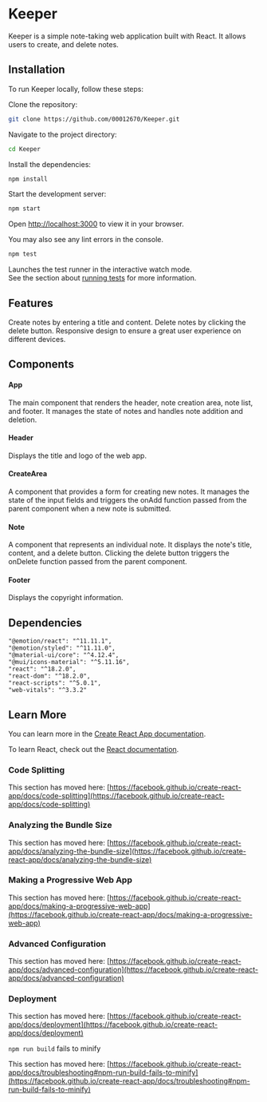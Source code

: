 # Keeper 
Keeper is a simple note-taking web application built with React. It allows users to create, and delete notes.

## Installation
To run Keeper locally, follow these steps:

Clone the repository:

```bash
git clone https://github.com/00012670/Keeper.git
```

Navigate to the project directory:

```bash
cd Keeper
```

Install the dependencies:

```bash
npm install
```
Start the development server:

```bash
npm start
```

Open [http://localhost:3000](http://localhost:3000) to view it in your browser.

You may also see any lint errors in the console.

```bash
npm test
```

Launches the test runner in the interactive watch mode.\
See the section about [running tests](https://facebook.github.io/create-react-app/docs/running-tests) for more information.


## Features
Create notes by entering a title and content.
Delete notes by clicking the delete button.
Responsive design to ensure a great user experience on different devices.

## Components
#### App
The main component that renders the header, note creation area, note list, and footer. It manages the state of notes and handles note addition and deletion.

#### Header
Displays the title and logo of the web app.

#### CreateArea
A component that provides a form for creating new notes. It manages the state of the input fields and triggers the onAdd function passed from the parent component when a new note is submitted.

#### Note
A component that represents an individual note. It displays the note's title, content, and a delete button. Clicking the delete button triggers the onDelete function passed from the parent component.

#### Footer
Displays the copyright information.

## Dependencies
  
    "@emotion/react": "^11.11.1",
    "@emotion/styled": "^11.11.0",
    "@material-ui/core": "^4.12.4",
    "@mui/icons-material": "^5.11.16",
    "react": "^18.2.0",
    "react-dom": "^18.2.0",
    "react-scripts": "^5.0.1",
    "web-vitals": "^3.3.2"


## Learn More

You can learn more in the [Create React App documentation](https://facebook.github.io/create-react-app/docs/getting-started).

To learn React, check out the [React documentation](https://reactjs.org/).

### Code Splitting

This section has moved here: [https://facebook.github.io/create-react-app/docs/code-splitting](https://facebook.github.io/create-react-app/docs/code-splitting)

### Analyzing the Bundle Size

This section has moved here: [https://facebook.github.io/create-react-app/docs/analyzing-the-bundle-size](https://facebook.github.io/create-react-app/docs/analyzing-the-bundle-size)

### Making a Progressive Web App

This section has moved here: [https://facebook.github.io/create-react-app/docs/making-a-progressive-web-app](https://facebook.github.io/create-react-app/docs/making-a-progressive-web-app)

### Advanced Configuration

This section has moved here: [https://facebook.github.io/create-react-app/docs/advanced-configuration](https://facebook.github.io/create-react-app/docs/advanced-configuration)

### Deployment

This section has moved here: [https://facebook.github.io/create-react-app/docs/deployment](https://facebook.github.io/create-react-app/docs/deployment)

`npm run build` fails to minify

This section has moved here: [https://facebook.github.io/create-react-app/docs/troubleshooting#npm-run-build-fails-to-minify](https://facebook.github.io/create-react-app/docs/troubleshooting#npm-run-build-fails-to-minify)
